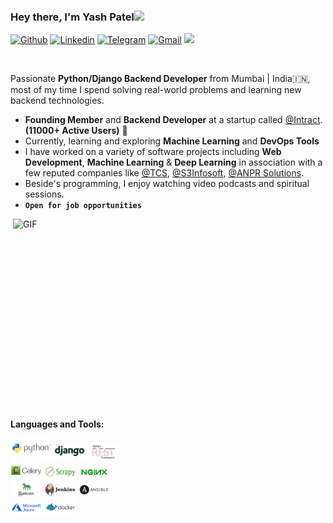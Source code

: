 ### Hey there, I'm Yash Patel<img src="https://media.giphy.com/media/hvRJCLFzcasrR4ia7z/giphy.gif" width="25px">
[![Github](https://img.shields.io/badge/-Github-000?style=flat&logo=Github&logoColor=white)](https://github.com/yashpatel7025)
[![Linkedin](https://img.shields.io/badge/-LinkedIn-blue?style=flat&logo=Linkedin&logoColor=white)](https://www.linkedin.com/in/yashpatel-ml/)
[![Telegram](https://img.shields.io/badge/-Telegram-blue?style=flat&logo=Telegram&logoColor=white)](https://t.me/yashpatel7025)
[![Gmail](https://img.shields.io/badge/-Gmail-c14438?style=flat&logo=Gmail&logoColor=white)](mailto:yashpatel7025@gmail.com)
![](https://visitor-badge.glitch.me/badge?page_id=yashpatel7025.yashpatel7025)

<br />

Passionate **Python/Django Backend Developer** from Mumbai | India:india:, most of my time I spend solving real-world problems and learning new backend technologies.

- **Founding Member** and **Backend Developer** at a startup called [@Intract](https://www.intractonline.com/). **(11000+ Active Users)** 🚀
- Currently, learning and exploring **Machine Learning** and **DevOps Tools** 
- I have worked on a variety of software projects including **Web Development**, **Machine Learning** & **Deep Learning** in association with a few reputed companies like [@TCS](https://www.tcs.com/), [@S3Infosoft](https://s3infosoft.com/), [@ANPR Solutions](#).
- Beside's programming, I enjoy watching video podcasts and spiritual sessions.
- **``Open for job opportunities``**

<img align="right" alt="GIF" src="https://github.com/yashpatel7025/yashpatel7025/blob/main/images/code.gif?raw=true" width="500" height="320" />


**Languages and Tools:**  

<p>
  
  <code><img width="13%" src="./images/python-ar21.svg"></code>
  <code><img width="10%" src="./images/djangoproject-ar21.svg"></code>
  <code><img width="10%" src="./images/djang-rest-framework-logo.webp"></code>
  <br />
  <code><img width="10%" src="./images/celery.png"></code>
  <code><img width="10%" src="./images/scrapy1.png"></code>
  <code><img width="10%" src="./images/nginx-ar21.svg"></code>
  <br />
  <code><img width="10%" src="./images/gunicorn-ar21.svg"></code>
  <code><img width="10%" src="./images/jenkins-ar21.svg"></code>
  <code><img width="10%" src="./images/ansible-ar21.svg"></code>
  <br />
  <code><img width="10%" src="./images/microsoft_azure-ar21.svg"></code>
  <code><img width="10%" src="./images/docker-ar21.svg"></code>
  <br />
 
</p>

